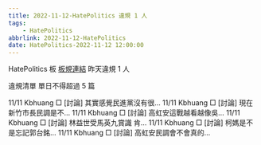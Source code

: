 ```yaml
---
title: 2022-11-12-HatePolitics 違規 1 人
tags:
    - HatePolitics
abbrlink: 2022-11-12-HatePolitics
date: HatePolitics-2022-11-12 12:00:00
---
```

HatePolitics 板 [板規連結](https://www.ptt.cc/bbs/HatePolitics/M.1617115262.A.D60.html)
昨天違規 1 人
<!-- more -->

違規清單
單日不得超過 5 篇

11/11 Kbhuang □ [討論] 其實感覺民進黨沒有很…
11/11 Kbhuang □ [討論] 現在新竹市長民調是不…
11/11 Kbhuang □ [討論] 高虹安這戰越看越像吳…
11/11 Kbhuang □ [討論] 林益世受馬英九賞識 肯…
11/11 Kbhuang □ [討論] 柯媽是不是忘記郭台銘…
11/11 Kbhuang □ [討論] 高虹安民調會不會真的…